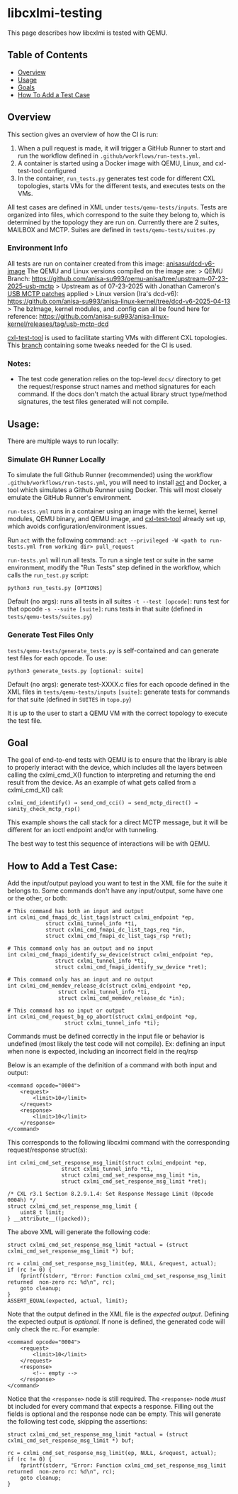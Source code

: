 # libcxlmi-testing
This page describes how libcxlmi is tested with QEMU.

## Table of Contents
- [Overview](#overview)
- [Usage](#usage)
- [Goals](#goals)
- [How To Add a Test Case](#how-to-add-a-test-case)

## Overview
This section gives an overview of how the CI is run:

1. When a pull request is made, it will trigger a GitHub Runner to start and run
the workflow defined in `.github/workflows/run-tests.yml`.
2. A container is started using a Docker image with QEMU, Linux, and cxl-test-tool configured
3. In the container, `run_tests.py` generates test code for different CXL
topologies, starts VMs for the different tests, and executes tests on the VMs.

All test cases are defined in XML under `tests/qemu-tests/inputs`.
Tests are organized into files, which correspond to the suite they belong to,
which is determined by the topology they are run on. Currently there are 2 suites,
MAILBOX and MCTP.
Suites are defined in `tests/qemu-tests/suites.py`

### Environment Info
All tests are run on container created from this image: [anisasu/dcd-v6-image](https://hub.docker.com/repository/docker/anisasu/dcd-v6-image/general)
The QEMU and Linux versions compiled on the image are:
    > QEMU Branch: https://github.com/anisa-su993/qemu-anisa/tree/upstream-07-23-2025-usb-mctp
        > Upstream as of 07-23-2025 with Jonathan Cameron's [USB MCTP patches](https://lore.kernel.org/linux-cxl/20250609163334.922346-1-Jonathan.Cameron@huawei.com/T/#m21b9e0dfc689cb1890bb4d961710c23379e04902) applied
    > Linux version (Ira's dcd-v6): https://github.com/anisa-su993/anisa-linux-kernel/tree/dcd-v6-2025-04-13
        > The bzImage, kernel modules, and .config can all be found here for reference: https://github.com/anisa-su993/anisa-linux-kernel/releases/tag/usb-mctp-dcd

[cxl-test-tool](https://github.com/moking/cxl-test-tool) is used to facilitate
starting VMs with different CXL topologies. This [branch](https://github.com/moking/cxl-test-tool/compare/main...anisa-su993:anisa-cxl-test-tool:libcxlmi-testing)
containing some tweaks needed for the CI is used.

### Notes:
- The test code generation relies on the top-level `docs/` directory to get the
request/response struct names and method signatures for each command.
If the docs don't match the actual library struct type/method signatures, the
test files generated will not compile.

## Usage:
There are multiple ways to run locally:

### Simulate GH Runner Locally
To simulate the full Github Runner (recommended) using the workflow `.github/workflows/run-tests.yml`,
you will need to install [act](https://github.com/nektos/act/releases) and Docker, a tool which simulates
a Github Runner using Docker. This will most closely emulate the GitHub Runner's environment.

`run-tests.yml` runs in a container using an image with the kernel, kernel modules, QEMU binary, and
QEMU image, and [cxl-test-tool](https://github.com/moking/cxl-test-tool) already set up, which avoids configuration/environment issues.

Run `act` with the following command:
`act --privileged -W <path to run-tests.yml from working dir> pull_request`

`run-tests.yml` will run all tests. To run a single test or suite in the same environment, modify the "Run Tests" step defined in the workflow, which calls
the `run_test.py` script:

`python3 run_tests.py [OPTIONS]`

Default (no args): runs all tests in all suites
`-t --test [opcode]`: runs test for that opcode
`-s --suite [suite]`: runs tests in that suite (defined in `tests/qemu-tests/suites.py`)

### Generate Test Files Only
`tests/qemu-tests/generate_tests.py` is self-contained and can generate test files for each opcode. To use:

`python3 generate_tests.py [optional: suite]`

Default (no args): generate test-XXXX.c files for each opcode defined in the XML files in `tests/qemu-tests/inputs`
`[suite]`: generate tests for commands for that suite (defined in `SUITES` in `topo.py`)

It is up to the user to start a QEMU VM with the correct topology to execute the test file.

## Goal
The goal of end-to-end tests with QEMU is to ensure that the library is able to properly interact with the device, which includes all the layers between calling the cxlmi_cmd_X() function to interpreting and returning the end result from the device. As an example of what gets called from a cxlmi_cmd_X() call:

`cxlmi_cmd_identify() → send_cmd_cci() → send_mctp_direct() → sanity_check_mctp_rsp()`

This example shows the call stack for a direct MCTP message, but it will be different for an ioctl endpoint and/or with tunneling.

The best way to test this sequence of interactions will be with QEMU.

## How to Add a Test Case:
Add the input/output payload you want to test in the XML file for the suite it belongs to. Some commands don't have any input/output, some have one or the other, or both:

```
# This command has both an input and output
int cxlmi_cmd_fmapi_dc_list_tags(struct cxlmi_endpoint *ep,
			struct cxlmi_tunnel_info *ti,
			struct cxlmi_cmd_fmapi_dc_list_tags_req *in,
			struct cxlmi_cmd_fmapi_dc_list_tags_rsp *ret);

# This command only has an output and no input
int cxlmi_cmd_fmapi_identify_sw_device(struct cxlmi_endpoint *ep,
		       struct cxlmi_tunnel_info *ti,
		       struct cxlmi_cmd_fmapi_identify_sw_device *ret);

# This command only has an input and no output
int cxlmi_cmd_memdev_release_dc(struct cxlmi_endpoint *ep,
				struct cxlmi_tunnel_info *ti,
				struct cxlmi_cmd_memdev_release_dc *in);

# This command has no input or output
int cxlmi_cmd_request_bg_op_abort(struct cxlmi_endpoint *ep,
				  struct cxlmi_tunnel_info *ti);
```

Commands must be defined correctly in the input file or behavior is undefined
(most likely the test code will not compile).
Ex: defining an input when none is expected, including an incorrect field in
the req/rsp

Below is an example of the definition of a command with both input and output:
```
<command opcode="0004">
    <request>
        <limit>10</limit>
    </request>
    <response>
        <limit>10</limit>
    </response>
</command>
```
This corresponds to the following libcxlmi command with the corresponding request/response struct(s):
```
int cxlmi_cmd_set_response_msg_limit(struct cxlmi_endpoint *ep,
			     struct cxlmi_tunnel_info *ti,
			     struct cxlmi_cmd_set_response_msg_limit *in,
			     struct cxlmi_cmd_set_response_msg_limit *ret);

/* CXL r3.1 Section 8.2.9.1.4: Set Response Message Limit (Opcode 0004h) */
struct cxlmi_cmd_set_response_msg_limit {
	uint8_t limit;
} __attribute__((packed));
```
The above XML will generate the following code:

```
struct cxlmi_cmd_set_response_msg_limit *actual = (struct cxlmi_cmd_set_response_msg_limit *) buf;

rc = cxlmi_cmd_set_response_msg_limit(ep, NULL, &request, actual);
if (rc != 0) {
    fprintf(stderr, "Error: Function cxlmi_cmd_set_response_msg_limit returned  non-zero rc: %d\n", rc);
    goto cleanup;
}
ASSERT_EQUAL(expected, actual, limit);
```
Note that the output defined in the XML file is the *expected output*. Defining the expected output is *optional*. If none is defined, the generated code will only check the rc. For example:

```
<command opcode="0004">
    <request>
        <limit>10</limit>
    </request>
    <response>
        <!-- empty -->
    </response>
</command>
```
Notice that the `<response>` node is still required. The `<response>` node *must*
bt included for every command that expects a response. Filling out the fields is
optional and the response node can be empty.
This will generate the following test code, skipping the assertions:
```
struct cxlmi_cmd_set_response_msg_limit *actual = (struct cxlmi_cmd_set_response_msg_limit *) buf;

rc = cxlmi_cmd_set_response_msg_limit(ep, NULL, &request, actual);
if (rc != 0) {
    fprintf(stderr, "Error: Function cxlmi_cmd_set_response_msg_limit returned  non-zero rc: %d\n", rc);
    goto cleanup;
}
```